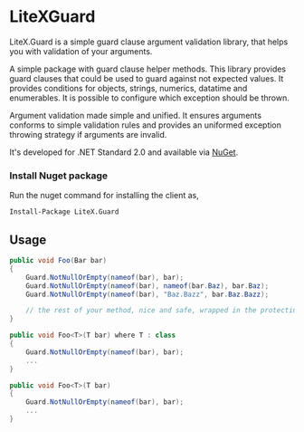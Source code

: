 # LiteXGuard
LiteX.Guard is a simple guard clause argument validation library, that helps you with validation of your arguments. 

A simple package with guard clause helper methods. This library provides guard clauses that could be used to guard against not expected values. It provides conditions for objects, strings, numerics, datatime and enumerables. It is possible to configure which exception should be thrown.

Argument validation made simple and unified. It ensures arguments conforms to simple validation rules and provides an uniformed exception throwing strategy if arguments are invalid.


It's developed for .NET Standard 2.0 and available via [NuGet](https://www.nuget.org/packages/LiteX.Guard/).



### Install Nuget package

Run the nuget command for installing the client as,
```
Install-Package LiteX.Guard
```

## Usage

```C#
public void Foo(Bar bar)
{
    Guard.NotNullOrEmpty(nameof(bar), bar);
    Guard.NotNullOrEmpty(nameof(bar), nameof(bar.Baz), bar.Baz);
    Guard.NotNullOrEmpty(nameof(bar), "Baz.Bazz", bar.Baz.Bazz);

    // the rest of your method, nice and safe, wrapped in the protecting arms of LiteGuard
}

public void Foo<T>(T bar) where T : class
{
    Guard.NotNullOrEmpty(nameof(bar), bar);
    ...
}

public void Foo<T>(T bar)
{
    Guard.NotNullOrEmpty(nameof(bar), bar);
    ...
}
```
